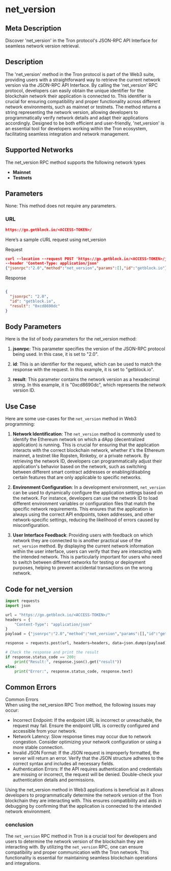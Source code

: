 # net_version


## Meta Description
Discover 'net_version' in the Tron protocol's JSON-RPC API Interface for seamless network version retrieval.

## Description
The 'net_version' method in the Tron protocol is part of the Web3 suite, providing users with a straightforward way to retrieve the current network version via the JSON-RPC API Interface. By calling the 'net_version' RPC protocol, developers can easily obtain the unique identifier for the blockchain network their application is connected to. This identifier is crucial for ensuring compatibility and proper functionality across different network environments, such as mainnet or testnets. The method returns a string representing the network version, allowing developers to programmatically verify network details and adapt their applications accordingly. Designed to be both efficient and user-friendly, 'net_version' is an essential tool for developers working within the Tron ecosystem, facilitating seamless integration and network management.

## Supported Networks
The net_version RPC method supports the following network types
- **Mainnet**
- **Testnets**

## Parameters

None: This method does not require any parameters.

### URL
```json
https://go.getblock.io/<ACCESS-TOKEN>/
```
Here’s a sample cURL request using net_version

Request
```json
curl --location --request POST 'https://go.getblock.io/<ACCESS-TOKEN>/jsonrpc' 
--header 'Content-Type: application/json' 
{"jsonrpc":"2.0","method":"net_version","params":[],"id":"getblock.io"}
```

Response
```json

{
  "jsonrpc": "2.0",
  "id": "getblock.io",
  "result": "0xcd8690dc"
}
```
## Body Parameters

Here is the list of body parameters for the net_version method:

1. **jsonrpc**: This parameter specifies the version of the JSON-RPC protocol being used. In this case, it is set to "2.0".

2. **id**: This is an identifier for the request, which can be used to match the response with the request. In this example, it is set to "getblock.io".

3. **result**: This parameter contains the network version as a hexadecimal string. In this example, it is "0xcd8690dc", which represents the network version ID.

## Use Case

Here are some use-cases for the `net_version` method in Web3 programming:

1. **Network Identification**: The `net_version` method is commonly used to identify the Ethereum network on which a dApp (decentralized application) is running. This is crucial for ensuring that the application interacts with the correct blockchain network, whether it's the Ethereum mainnet, a testnet like Ropsten, Rinkeby, or a private network. By retrieving the network ID, developers can programmatically adjust their application's behavior based on the network, such as switching between different smart contract addresses or enabling/disabling certain features that are only applicable to specific networks.

2. **Environment Configuration**: In a development environment, `net_version` can be used to dynamically configure the application settings based on the network. For instance, developers can use the network ID to load different environment variables or configuration files that match the specific network requirements. This ensures that the application is always using the correct API endpoints, token addresses, and other network-specific settings, reducing the likelihood of errors caused by misconfiguration.

3. **User Interface Feedback**: Providing users with feedback on which network they are connected to is another practical use of the `net_version` method. By displaying the current network information within the user interface, users can verify that they are interacting with the intended network. This is particularly important for users who need to switch between different networks for testing or deployment purposes, helping to prevent accidental transactions on the wrong network.

## Code for net_version


```python
import requests
import json

url = "https://go.getblock.io/<ACCESS-TOKEN>/"
headers = {
    "Content-Type": "application/json"
}
payload = {"jsonrpc":"2.0","method":"net_version","params":[],"id":"getblock.io"}

response = requests.post(url, headers=headers, data=json.dumps(payload))

# Check the response and print the result
if response.status_code == 200:
    print("Result:", response.json().get("result"))
else:
    print("Error:", response.status_code, response.text)
```
## Common Errors

Common Errors  
When using the net_version RPC Tron method, the following issues may occur:  
- Incorrect Endpoint: If the endpoint URL is incorrect or unreachable, the request may fail. Ensure the endpoint URL is correctly configured and accessible from your network.  
- Network Latency: Slow response times may occur due to network congestion. Consider optimizing your network configuration or using a more stable connection.  
- Invalid JSON Format: If the JSON request is improperly formatted, the server will return an error. Verify that the JSON structure adheres to the correct syntax and includes all necessary fields.  
- Authentication Errors: If the API requires authentication and credentials are missing or incorrect, the request will be denied. Double-check your authentication details and permissions.

Using the net_version method in Web3 applications is beneficial as it allows developers to programmatically determine the network version of the Tron blockchain they are interacting with. This ensures compatibility and aids in debugging by confirming that the application is connected to the intended network environment.

### conclusion

The `net_version` RPC method in Tron is a crucial tool for developers and users to determine the network version of the blockchain they are interacting with. By utilizing the `net_version` RPC, one can ensure compatibility and proper communication with the Tron network. This functionality is essential for maintaining seamless blockchain operations and integrations.
